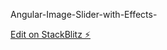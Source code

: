 Angular-Image-Slider-with-Effects-

[Edit on StackBlitz ⚡️](https://stackblitz.com/edit/github-csm4de)
